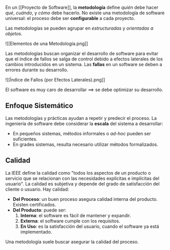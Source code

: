 En un [[Proyecto de Software]], la **metodología** define *quién* debe hacer *qué*, *cuándo*, y *cómo* debe hacerlo. No existe una metodología de software universal: el proceso debe ser **configurable** a cada proyecto.

Las metodologías se pueden agrupar en *estructuradas* y *orientadas a objetos*.

![[Elementos de una Metodología.png]]

Las metodologías buscan organizar el desarrollo de software para evitar que el índice de fallos se salga de control debido a efectos laterales de los cambios introducidos en un sistema. Las **fallas** en un software se deben a errores durante su desarrollo.

![[Índice de Fallos (por Efectos Laterales).png]]

El software es muy caro de desarrollar $\implies$ se debe optimizar su desarrollo.

## Enfoque Sistemático

Las metodologías y prácticas ayudan a repetir y predecir el proceso. La ingeniería de software debe considerar la **escala** del sistema a desarrollar:

- En pequeños sistemas, métodos informales o *ad-hoc* pueden ser suficientes.
- En grades sistemas, resulta necesario utilizar métodos formalizados.

## Calidad

La IEEE define la calidad como "todos los aspectos de un producto o servicio que se relacionan con las necesidades explícitas e implícitas del usuario". La calidad es subjetiva y depende del grado de satisfacción del cliente o usuario. Hay calidad:

- **Del Proceso**: un buen proceso asegura calidad interna del producto. Existen certificados.
- **Del Producto**: puede ser:
	1. **Interna**: el software es fácil de mantener y expandir.
	2. **Externa**: el software cumple con los requisitos.
	3. **En Uso**: es la satisfacción del usuario, cuando el software ya está implementado.

Una metodología suele buscar asegurar la calidad del proceso.
